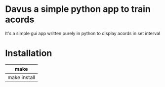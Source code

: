 # Davus a simple python app to train acords
It's a simple gui app written purely in python to display acords in set interval
# Installation
|make|
|----|
|make install|
